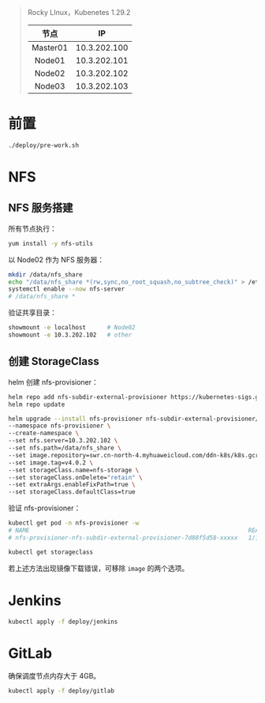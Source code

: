 > Rocky LInux，Kubenetes 1.29.2
>
> |   节点   |      IP      |
>| :------: | :----------: |
> | Master01 | 10.3.202.100 |
> |  Node01  | 10.3.202.101 |
> |  Node02  | 10.3.202.102 |
> |  Node03  | 10.3.202.103 |





# 前置

```bash
./deploy/pre-work.sh
```



# NFS

## NFS 服务搭建

所有节点执行：

```bash
yum install -y nfs-utils
```

以 Node02 作为 NFS 服务器：

```bash
mkdir /data/nfs_share
echo "/data/nfs_share *(rw,sync,no_root_squash,no_subtree_check)" > /etc/exports
systemctl enable --now nfs-server
# /data/nfs_share *
```

验证共享目录：

```bash
showmount -e localhost		# Node02
showmount -e 10.3.202.102	# other
```

## 创建 StorageClass

helm 创建 nfs-provisioner：

```bash
helm repo add nfs-subdir-external-provisioner https://kubernetes-sigs.github.io/nfs-subdir-external-provisioner/
helm repo update
```

```bash
helm upgrade --install nfs-provisioner nfs-subdir-external-provisioner/nfs-subdir-external-provisioner \
--namespace nfs-provisioner \
--create-namespace \
--set nfs.server=10.3.202.102 \
--set nfs.path=/data/nfs_share \
--set image.repository=swr.cn-north-4.myhuaweicloud.com/ddn-k8s/k8s.gcr.io/sig-storage/nfs-subdir-external-provisioner \
--set image.tag=v4.0.2 \
--set storageClass.name=nfs-storage \
--set storageClass.onDelete="retain" \
--set extraArgs.enableFixPath=true \
--set storageClass.defaultClass=true
```

验证 nfs-provisioner：

```bash
kubectl get pod -n nfs-provisioner -w
# NAME                                                              READY   STATUS    RESTARTS   AGE
# nfs-provisioner-nfs-subdir-external-provisioner-7d88f5d58-xxxxx   1/1     Running   0          30s

kubectl get storageclass
```

若上述方法出现镜像下载错误，可移除 `image` 的两个选项。



# Jenkins

```bash
kubectl apply -f deploy/jenkins
```



# GitLab

确保调度节点内存大于 4GB。

```bash
kubectl apply -f deploy/gitlab
```

























